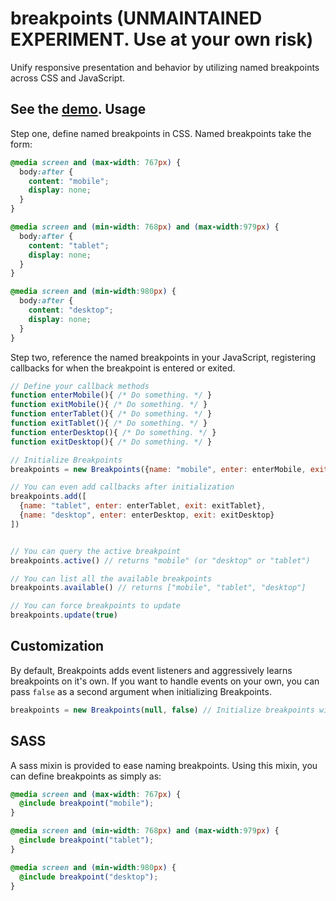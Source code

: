 breakpoints (UNMAINTAINED EXPERIMENT. Use at your own risk)
===========

Unify responsive presentation and behavior by utilizing named breakpoints across CSS and JavaScript.

See the [demo](http://danott.github.com/breakpoints).
Usage
-----

Step one, define named breakpoints in CSS. Named breakpoints take the form:

```css
@media screen and (max-width: 767px) {
  body:after {
    content: "mobile";
    display: none;
  }
}

@media screen and (min-width: 768px) and (max-width:979px) {
  body:after {
    content: "tablet";
    display: none;
  }
}

@media screen and (min-width:980px) {
  body:after {
    content: "desktop";
    display: none;
  }
}
```

Step two, reference the named breakpoints in your JavaScript, registering callbacks for when the breakpoint is entered or exited.


```javascript
// Define your callback methods
function enterMobile(){ /* Do something. */ }
function exitMobile(){ /* Do something. */ }
function enterTablet(){ /* Do something. */ }
function exitTablet(){ /* Do something. */ }
function enterDesktop(){ /* Do something. */ }
function exitDesktop(){ /* Do something. */ }

// Initialize Breakpoints
breakpoints = new Breakpoints({name: "mobile", enter: enterMobile, exit: exitMobile})

// You can even add callbacks after initialization
breakpoints.add([
  {name: "tablet", enter: enterTablet, exit: exitTablet},
  {name: "desktop", enter: enterDesktop, exit: exitDesktop}
])


// You can query the active breakpoint
breakpoints.active() // returns "mobile" (or "desktop" or "tablet")

// You can list all the available breakpoints
breakpoints.available() // returns ["mobile", "tablet", "desktop"]

// You can force breakpoints to update
breakpoints.update(true)
```

Customization
-------------

By default, Breakpoints adds event listeners and aggressively learns breakpoints on it's own. If you want to handle events on your own, you can pass `false` as a second argument when initializing Breakpoints.

```javascript
breakpoints = new Breakpoints(null, false) // Initialize breakpoints without setting up event listeners.
```

SASS
----

A sass mixin is provided to ease naming breakpoints. Using this mixin, you can define breakpoints as simply as:

```scss
@media screen and (max-width: 767px) {
  @include breakpoint("mobile");
}

@media screen and (min-width: 768px) and (max-width:979px) {
  @include breakpoint("tablet");
}

@media screen and (min-width:980px) {
  @include breakpoint("desktop");
}
```
